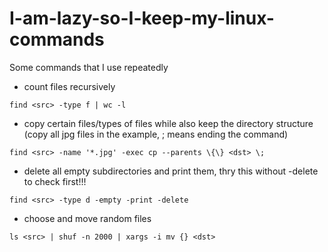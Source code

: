 # I-am-lazy-so-I-keep-my-linux-commands
Some commands that I use repeatedly

* count files recursively
```shell
find <src> -type f | wc -l
```


* copy certain files/types of files while also keep the directory structure (copy all jpg files in the example, \; means ending the command)
```shell
find <src> -name '*.jpg' -exec cp --parents \{\} <dst> \;
```


* delete all empty subdirectories and print them, thry this without -delete to check first!!!
```shell
find <src> -type d -empty -print -delete
```

* choose and move random files
```shell
ls <src> | shuf -n 2000 | xargs -i mv {} <dst>
```
